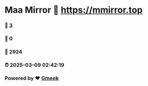 # Maa Mirror :link: https://mmirror.top 
### :page_facing_up: [3](https://mmirror.top/tag.html) 
### :speech_balloon: 0 
### :hibiscus: 2924 
### :alarm_clock: 2025-03-09 02:42:19 
### Powered by :heart: [Gmeek](https://github.com/Meekdai/Gmeek)

